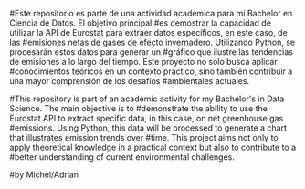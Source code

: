 #Este repositorio es parte de una actividad académica para mi Bachelor en Ciencia de Datos. El objetivo principal #es demostrar la capacidad de utilizar la API de Eurostat para extraer datos específicos, en este caso, de las #emisiones netas de gases de efecto invernadero. Utilizando Python, se procesarán estos datos para generar un #gráfico que ilustre las tendencias de emisiones a lo largo del tiempo. Este proyecto no solo busca aplicar #conocimientos teóricos en un contexto práctico, sino también contribuir a una mayor comprensión de los desafíos #ambientales actuales.

#This repository is part of an academic activity for my Bachelor's in Data Science. The main objective is to #demonstrate the ability to use the Eurostat API to extract specific data, in this case, on net greenhouse gas #emissions. Using Python, this data will be processed to generate a chart that illustrates emission trends over #time. This project aims not only to apply theoretical knowledge in a practical context but also to contribute to a #better understanding of current environmental challenges.

#by Michel/Adrian

